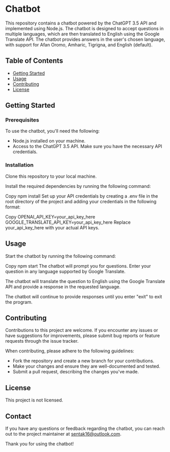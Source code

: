 #  Chatbot
  
  This repository contains a chatbot powered by the ChatGPT 3.5 API and implemented using Node.js. The chatbot is designed to accept questions in multiple languages, which are then translated to English using the Google Translate API. The chatbot provides answers in the user's chosen language, with support for Afan Oromo, Amharic, Tigrigna, and English (default).
  
  ## Table of Contents
  
  - [Getting Started](#getting-started)
  - [Usage](#usage)
  - [Contributing](#contributing)
  - [License](#license)
  
  ## Getting Started
  
  ### Prerequisites
  
  To use the chatbot, you'll need the following:
  
  - Node.js installed on your machine.
  - Access to the ChatGPT 3.5 API. Make sure you have the necessary API credentials.
  
  ### Installation
    
  Clone this repository to your local machine.
  
  Install the required dependencies by running the following command:
  
  Copy
  npm install
  Set up your API credentials by creating a .env file in the root directory of the project and adding your credentials in the following format:
  
  Copy
  OPENAI_API_KEY=your_api_key_here
  GOOGLE_TRANSLATE_API_KEY=your_api_key_here
  Replace your_api_key_here with your actual API keys.
  
  ## Usage
  Start the chatbot by running the following command:
  
  Copy
  npm start
  The chatbot will prompt you for questions. Enter your question in any language supported by Google Translate.
  
  The chatbot will translate the question to English using the Google Translate API and provide a response in the requested language.
  
  The chatbot will continue to provide responses until you enter "exit" to exit the program.
    
  ## Contributing
  
  Contributions to this project are welcome. If you encounter any issues or have suggestions for improvements, please submit bug reports or feature requests through the issue tracker.
  
  When contributing, please adhere to the following guidelines:
  - Fork the repository and create a new branch for your contributions.
  - Make your changes and ensure they are well-documented and tested.
  - Submit a pull request, describing the changes you've made.
  
  
  
  ## License
  
  This project is not licensed.
  
  ## Contact
  
  If you have any questions or feedback regarding the chatbot, you can reach out to the project maintainer at [sentak16@outlook.com](mailto:email@example.com).
  
  Thank you for using the chatbot!
